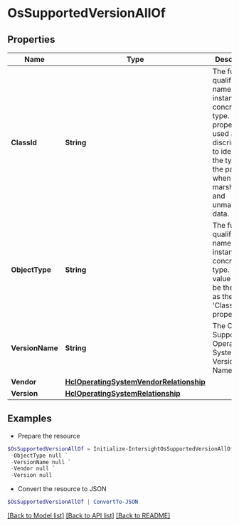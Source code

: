 # OsSupportedVersionAllOf
## Properties

Name | Type | Description | Notes
------------ | ------------- | ------------- | -------------
**ClassId** | **String** | The fully-qualified name of the instantiated, concrete type. This property is used as a discriminator to identify the type of the payload when marshaling and unmarshaling data. | [default to "os.SupportedVersion"]
**ObjectType** | **String** | The fully-qualified name of the instantiated, concrete type. The value should be the same as the &#39;ClassId&#39; property. | [default to "os.SupportedVersion"]
**VersionName** | **String** | The OsInstall Supported Operating System Version Name. | [optional] [readonly] 
**Vendor** | [**HclOperatingSystemVendorRelationship**](HclOperatingSystemVendorRelationship.md) |  | [optional] 
**Version** | [**HclOperatingSystemRelationship**](HclOperatingSystemRelationship.md) |  | [optional] 

## Examples

- Prepare the resource
```powershell
$OsSupportedVersionAllOf = Initialize-IntersightOsSupportedVersionAllOf  -ClassId null `
 -ObjectType null `
 -VersionName null `
 -Vendor null `
 -Version null
```

- Convert the resource to JSON
```powershell
$OsSupportedVersionAllOf | ConvertTo-JSON
```

[[Back to Model list]](../README.md#documentation-for-models) [[Back to API list]](../README.md#documentation-for-api-endpoints) [[Back to README]](../README.md)

